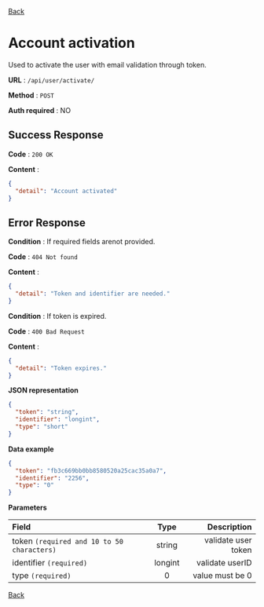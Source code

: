 [Back](../README.md)

# Account activation

Used to activate the user with email validation through token.

**URL** : `/api/user/activate/`

**Method** : `POST`

**Auth required** : NO

## Success Response

**Code** : `200 OK`

**Content** :

```json
{
  "detail": "Account activated"
}
```

## Error Response

**Condition** : If required fields arenot provided.

**Code** : `404 Not found`

**Content** :

```json
{
  "detail": "Token and identifier are needed."
}
```

**Condition** : If token is expired.

**Code** : `400 Bad Request`

**Content** :

```json
{
  "detail": "Token expires."
}
```

**JSON representation**

```json
{
  "token": "string",
  "identifier": "longint",
  "type": "short"
}
```

**Data example**

```json
{
  "token": "fb3c669bb0bb8580520a25cac35a0a7",
  "identifier": "2256",
  "type": "0"
}
```

**Parameters**

| Field                                      |  Type   |         Description |
| :----------------------------------------- | :-----: | ------------------: |
| token `(required and 10 to 50 characters)` | string  | validate user token |
| identifier `(required)`                    | longint |     validate userID |
| type `(required)`                          |    0    |     value must be 0 |

[Back](../README.md)
